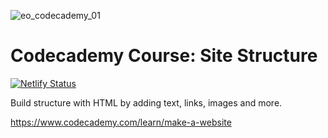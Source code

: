 ![eo_codecademy_01](https://user-images.githubusercontent.com/55994508/91650891-1b519680-ea4b-11ea-839a-dd154e76ed9d.jpg)

# Codecademy Course: Site Structure

[![Netlify Status](https://api.netlify.com/api/v1/badges/9d745df5-be15-4894-9fce-73aa12ec3e82/deploy-status)](https://app.netlify.com/sites/ollie-bike-sharing/deploys)

Build structure with HTML by adding text, links, images and more.

https://www.codecademy.com/learn/make-a-website

